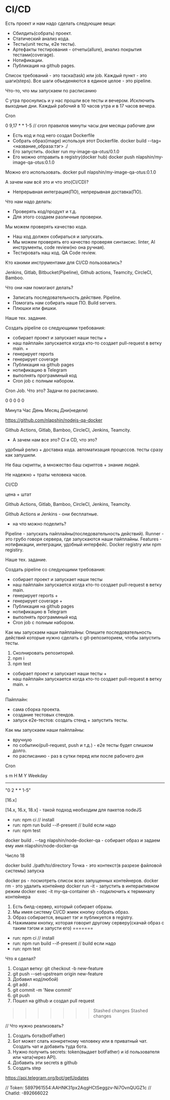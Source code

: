 # CI/CD

Есть проект и нам надо сделать следующие вещи:

- Сбилдить(собрать) проект.
- Статический анализ кода.
- Тесты(unit тесты, e2e тесты).
- Артефакты тестирования - отчеты(allure), анализ покрытия тестами(coverage).
- Нотификации.
- Публикация на github pages.

Список требований - это таска(task) или job.
Каждый пункт - это шаги(steps).
Все шаги объеденяются в единое целое - это pipeline.


<!-- - выполнять программный код
- Cron job с полным набором. -->

Что-то, что мы запускаем по расписанию

С утра проснулись и у нас прошли все тесты и вечером. Исключить выходные дни.
Каждый рабочий в 10 часов утра и в 17 часов вечера.

Cron 

0 9,17 * * 1-5 // cron правилов
минуты часы дни месяцы рабочие дни





































- Есть код и под него создал Dockerfile
- Собрать образ(image) используя этот Dockerfile. docker build --tag=<название_образа:тэг> ./
- Его запустить. docker run my-image-qa-otus/0.1.0
- Его можно отправить в registry(docker hub) docker push nlapshin/my-image-qa-otus:0.1.0
  
Можно его использовать. docker pull nlapshin/my-image-qa-otus:0.1.0

А зачем нам всё это и что это(CI/CD)?

- Непрерывная интеграция(ПО), непрерывная доставка(ПО).

Что нам надо делать:
- Проверять код/продукт и т.д.
- Для этого создаем различные проверки.

Мы можем проверять качество кода.
- Наш код должен собираться и запускать.
- Мы можем проверять его качество проверяя синтаксис. linter, AI инструменты, code review(но она ручная).
- Тестировать наш код. QA Code review.

Кто какими инструментами для CI/CD пользовались?

Jenkins, Gitlab, Bitbucket(Pipeline), Github actions, Teamcity, CircleCI, Bamboo.

Что они нам помогают делать?

- Записать последовательность действие. Pipeline.
- Помогать нам собирать наше ПО. Build servers.
- Плюшки или фишки.

Наше тех. задание.

Создать pipeline со следующими требования:

- собирает проект и запускает наши тесты +
- наш пайплайн запускается когда кто-то создает pull-request в ветку main. +
- генерирует reports
- генерирует coverage
- Публикация на github pages
- нотификацию в Telegram
- выполнять программный код
- Cron job с полным набором.

Cron Job. Что это? Задачи по расписанию.

0 0 0 0 0

Минута Час День Месяц Дни(недели)

























https://github.com/nlapshin/nodejs-qa-docker

Github Actions, Gitlab, Bamboo, CircleCI, Jenkins, Teamcity.

- А зачем нам все это? CI и CD, что это?

удобный релиз + доставка кода.
автоматизация процессов.
тесты сразу как запушили.

Не баш скрипты, а множество баш скриптов + знание людей.

Не надежно + траты человека часов.

CI/CD

цена + штат

Github Actions, Gitlab, Bamboo, CircleCI, Jenkins, Teamcity.

Github Actions и Jenkins - они бесплатные.

- на что можно поделить?

Pipeline - запускать пайплайны(последовательность действий).
Runner - это грубо говоря сервера, где запускаются наши пайплайны.
Features - нотификации, интеграции, удобный интерфейс. Docker registry или npm registiry.

Наше тех. задание.

Создать pipeline со следующими требования:

- собирает проект и запускает наши тесты
- наш пайплайн запускается когда кто-то создает pull-request в ветку main.
- генерирует reports +
- генерирует coverage +
- Публикация на github pages
- нотификацию в Telegram
- выполнять программный код
- Cron job с полным набором.

Как мы запускаем наши пайплайны:
Опишите последовательность действий которые нужно сделать с git-репозиторием, чтобы запустить тесты.

1. Сколнировать репозиторий.
2. npm i
3. npm test
- собирает проект и запускает наши тесты +
- наш пайплайн запускается когда кто-то создает pull-request в ветку main. +
- 
Пайплайн:
- сама сборка проекта.
- создание тестовых стендов.
- запуск e2e-тестов: создать стенд + запустить тесты.

Как мы запускаем наши пайплайны:

- вручную
- по событию(pull-request, push и т.д.) - e2e тесты будет слишком долго.
- по расписанию - раз в сутки перед или после рабочего дня


Сron

s m H M Y Weekday
* * * * * *

"0 2 * * 1-5"

[16.x]

[14.x, 16.x, 18.x] - такой подход необходим для пакетов nodeJS

- run: npm ci // install
- run: npm run build --if-present // build если надо
- run: npm test

docker build . --tag nlapshin/node-docker-qa - собирает образ и задаем ему имя nlapshin/node-docker-qa

Число 18

docker build ./path/to/directory Точка - это контекст(в разрезе файловой системы) запуска

docker ps - посмотреть список всех запущенных контейнеров.
docker rm <name> - это удалить контейнер
docker run -it - запустить в интерактивном режим
docker exec -it my-qa-container sh - подключить к терминалу контейнера

1. Есть билд-сервер, который собирает образы.
2. Мы имея систему CI/CD жмек кнопку собрать образ.
3. Образ собирается, вешает тэг и публикуется в registry.
4. Нажимаем кнопку, которая говорит другому серверу(скачай образ с таким тэгом и запусти его)
=======
- run: npm ci // install
- run: npm run build --if-present // build если надо
- run: npm test


Что я сделал?
1. Создал ветку: git checkout -b new-feature
2. git push --set-upstream origin new-feature 
3. Добавил код(любой)
4. git add .
5. git commit -m 'New commit'
6. git push
7. Пошел на github и создал pull request
>>>>>>> Stashed changes
>>>>>>> Stashed changes

// Что нужно реализовать?

1. Создать бота(botFather)
2. Бот может слать конкретному человеку или в приватный чат. Создать чат и добавить туда бота.
3. Нужно получить secrets: token(выдает botFather) и id пользователя или чата(через API).
4. Добавить эти secrets в github
5. Создать step


https://api.telegram.org/bot/getUpdates


// Token: 5897961554:AAHNK31px2AqgHCtSeggzv-Ni7OvnQUGZ1c
// ChatId: -892666022
